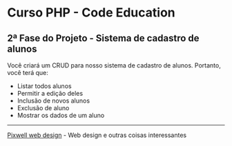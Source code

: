 # Curso PHP - Code Education
## 2ª Fase do Projeto - Sistema de cadastro de alunos

Você criará um CRUD para nosso sistema de cadastro de alunos. Portanto, você terá que:

- Listar todos alunos 
- Permitir a edição deles
- Inclusão de novos alunos
- Exclusão de aluno
- Mostrar os dados de um aluno

------------------------------------------------------------------------------------------
[Pixwell web design](http://www.pixwell.com.br) - Web design e outras coisas interessantes